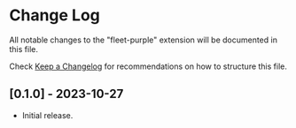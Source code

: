 # Change Log

All notable changes to the "fleet-purple" extension will be documented in this file.

Check [Keep a Changelog](http://keepachangelog.com/) for recommendations on how to structure this file.

## [0.1.0] - 2023-10-27

- Initial release.
